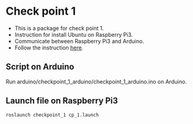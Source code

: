 # Check point 1
* This is a package for check point 1.
* Instruction for install Ubuntu on Raspberry Pi3.
* Communicate between Raspberry Pi3 and Arduino.
* Follow the instruction [here](https://hackmd.io/8j7O5VkcSJSPw66MY-I9mg).

## Script on Arduino
Run arduino/checkpoint_1_arduino/checkpoint_1_arduino.ino on Arduino.

## Launch file on Raspberry Pi3
```
roslaunch checkpoint_1 cp_1.launch
```
